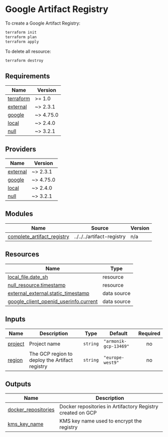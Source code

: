# Google Artifact Registry

To create a Google Artifact Registry:

```bash
terraform init
terraform plan
terraform apply
```

To delete all resource:

```bash
terraform destroy
```

<!-- BEGIN_TF_DOCS -->
## Requirements

| Name | Version |
|------|---------|
| <a name="requirement_terraform"></a> [terraform](#requirement\_terraform) | >= 1.0 |
| <a name="requirement_external"></a> [external](#requirement\_external) | ~> 2.3.1 |
| <a name="requirement_google"></a> [google](#requirement\_google) | ~> 4.75.0 |
| <a name="requirement_local"></a> [local](#requirement\_local) | ~> 2.4.0 |
| <a name="requirement_null"></a> [null](#requirement\_null) | ~> 3.2.1 |

## Providers

| Name | Version |
|------|---------|
| <a name="provider_external"></a> [external](#provider\_external) | ~> 2.3.1 |
| <a name="provider_google"></a> [google](#provider\_google) | ~> 4.75.0 |
| <a name="provider_local"></a> [local](#provider\_local) | ~> 2.4.0 |
| <a name="provider_null"></a> [null](#provider\_null) | ~> 3.2.1 |

## Modules

| Name | Source | Version |
|------|--------|---------|
| <a name="module_complete_artifact_registry"></a> [complete\_artifact\_registry](#module\_complete\_artifact\_registry) | ../../../artifact-registry | n/a |

## Resources

| Name | Type |
|------|------|
| [local_file.date_sh](https://registry.terraform.io/providers/hashicorp/local/latest/docs/resources/file) | resource |
| [null_resource.timestamp](https://registry.terraform.io/providers/hashicorp/null/latest/docs/resources/resource) | resource |
| [external_external.static_timestamp](https://registry.terraform.io/providers/hashicorp/external/latest/docs/data-sources/external) | data source |
| [google_client_openid_userinfo.current](https://registry.terraform.io/providers/hashicorp/google/latest/docs/data-sources/client_openid_userinfo) | data source |

## Inputs

| Name | Description | Type | Default | Required |
|------|-------------|------|---------|:--------:|
| <a name="input_project"></a> [project](#input\_project) | Project name | `string` | `"armonik-gcp-13469"` | no |
| <a name="input_region"></a> [region](#input\_region) | The GCP region to deploy the Artifact registry | `string` | `"europe-west9"` | no |

## Outputs

| Name | Description |
|------|-------------|
| <a name="output_docker_repositories"></a> [docker\_repositories](#output\_docker\_repositories) | Docker repositories in Artifactory Registry created on GCP |
| <a name="output_kms_key_name"></a> [kms\_key\_name](#output\_kms\_key\_name) | KMS key name used to encrypt the registry |
<!-- END_TF_DOCS -->